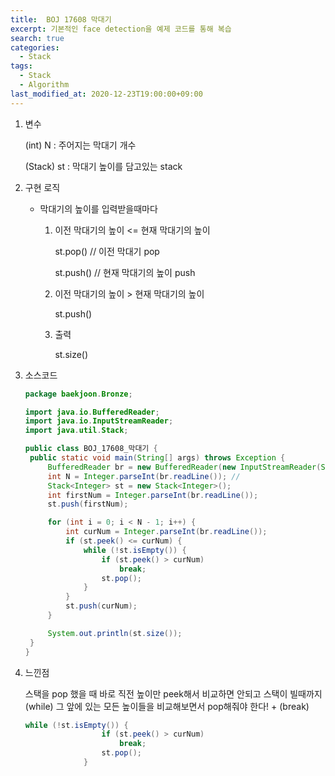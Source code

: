 ```yaml
---
title:  BOJ 17608 막대기
excerpt: 기본적인 face detection을 예제 코드를 통해 복습
search: true
categories: 
  - Stack
tags: 
  - Stack
  - Algorithm
last_modified_at: 2020-12-23T19:00:00+09:00
---
```



1. 변수

   (int) N : 주어지는 막대기 개수

   (Stack<Integer>) st : 막대기 높이를 담고있는 stack

   

2. 구현 로직

   - 막대기의 높이를 입력받을때마다

     1. 이전 막대기의 높이 <= 현재 막대기의 높이

        st.pop()    // 이전 막대기 pop

        st.push()  // 현재 막대기의 높이 push

     2. 이전 막대기의 높이 > 현재 막대기의 높이

        st.push()

     3. 출력

        st.size()

        

3. 소스코드

   ```java
   package baekjoon.Bronze;
   
   import java.io.BufferedReader;
   import java.io.InputStreamReader;
   import java.util.Stack;
   
   public class BOJ_17608_막대기 {
   	public static void main(String[] args) throws Exception {
   		BufferedReader br = new BufferedReader(new InputStreamReader(System.in));
   		int N = Integer.parseInt(br.readLine()); //
   		Stack<Integer> st = new Stack<Integer>();
   		int firstNum = Integer.parseInt(br.readLine());
   		st.push(firstNum);
   
   		for (int i = 0; i < N - 1; i++) {
   			int curNum = Integer.parseInt(br.readLine());
   			if (st.peek() <= curNum) {
   				while (!st.isEmpty()) {
   					if (st.peek() > curNum)
   						break;
   					st.pop();
   				}
   			}
   			st.push(curNum);
   		}
   
   		System.out.println(st.size());
   	}
   }
   ```

   

4. 느낀점

   스택을 pop 했을 때 바로 직전 높이만 peek해서 비교하면 안되고 스택이 빌때까지(while) 그 앞에 있는 모든 높이들을 비교해보면서 pop해줘야 한다! + (break)

   ```java
   while (!st.isEmpty()) {
   					if (st.peek() > curNum)
   						break;
   					st.pop();
   				}
   ```

   

   
